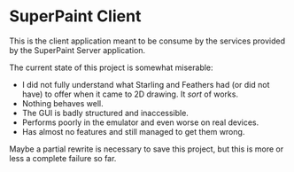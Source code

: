 # SuperPaint Client

This is the client application meant to be consume by the services provided by the SuperPaint Server application.

The current state of this project is somewhat miserable:

- I did not fully understand what Starling and Feathers had (or did not have) to offer when it came to 2D drawing. It *sort* of works.
- Nothing behaves well.
- The GUI is badly structured and inaccessible.
- Performs poorly in the emulator and even worse on real devices.
- Has almost no features and still managed to get them wrong.

Maybe a partial rewrite is necessary to save this project, but this is more or less a complete failure so far.
